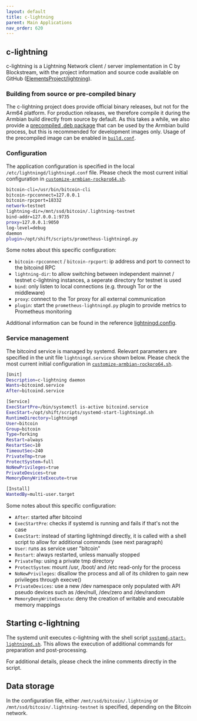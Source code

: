 ```yaml
---
layout: default
title: c-lightning
parent: Main Applications
nav_order: 620
---
```

## c-lightning

c-lightning is a Lightning Network client / server implementation in C by Blockstream, with the project information and source code available on GitHub ([ElementsProject/lightning](https://github.com/ElementsProject/lightning)).

### Building from source or pre-compiled binary

The c-lightning project does provide official binary releases, but not for the Arm64 platform.
For production releases, we therefore compile it during the Armbian build directly from source by default.
As this takes a while, we also provide a [precompiled .deb package](https://github.com/digitalbitbox/bitbox-base-deps) that can be used by the Armbian build process, but this is recommended for development images only.
Usage of the precompiled image can be enabled in [`build.conf`](../../armbian/base/build/build.conf).

### Configuration

The application configuration is specified in the local `/etc/lightningd/lightningd.conf` file. Please check the most current initial configuration in [`customize-armbian-rockpro64.sh`](../../armbian/base/build/customize-armbian-rockpro64.sh).

```bash
bitcoin-cli=/usr/bin/bitcoin-cli
bitcoin-rpcconnect=127.0.0.1
bitcoin-rpcport=18332
network=testnet
lightning-dir=/mnt/ssd/bitcoin/.lightning-testnet
bind-addr=127.0.0.1:9735
proxy=127.0.0.1:9050
log-level=debug
daemon
plugin=/opt/shift/scripts/prometheus-lightningd.py
```

Some notes about this specific configuration:

* `bitcoin-rpcconnect` / `bitcoin-rpcport`: ip address and port to connect to the bitcoind RPC
* `lightning-dir`: to allow switching between independent mainnet / testnet c-lightning instances, a seperate directory for testnet is used
* `bind`: only listen to local connections (e.g. through Tor or the middleware)
* `proxy`: connect to the Tor proxy for all external communication
* `plugin`: start the `prometheus-lightningd.py` plugin to provide metrics to Prometheus monitoring

Additional information can be found in the reference [lightningd.config](https://github.com/ElementsProject/lightning/blob/master/doc/lightningd-config.5.txt).

### Service management

The bitcoind service is managed by systemd. Relevant parameters are specified in the unit file `lightningd.service` shown below.
Please check the most current initial configuration in [`customize-armbian-rockpro64.sh`](../../armbian/base/build/customize-armbian-rockpro64.sh).

```bash
[Unit]
Description=c-lightning daemon
Wants=bitcoind.service
After=bitcoind.service

[Service]
ExecStartPre=/bin/systemctl is-active bitcoind.service
ExecStart=/opt/shift/scripts/systemd-start-lightningd.sh
RuntimeDirectory=lightningd
User=bitcoin
Group=bitcoin
Type=forking
Restart=always
RestartSec=10
TimeoutSec=240
PrivateTmp=true
ProtectSystem=full
NoNewPrivileges=true
PrivateDevices=true
MemoryDenyWriteExecute=true

[Install]
WantedBy=multi-user.target
```

Some notes about this specific configuration:

* `After`: started after bitcoind
* `ExecStartPre`: checks if systemd is running and fails if that's not the case
* `ExecStart`: instead of starting lightningd directly, it is called with a shell script to allow for additional commands (see next paragraph)
* `User`: runs as service user "bitcoin"
* `Restart`: always restarted, unless manually stopped
* `PrivateTmp`: using a private tmp directory
* `ProtectSystem`: mount /usr, /boot/ and /etc read-only for the process
* `NoNewPrivileges`: disallow the process and all of its children to gain new privileges through execve()
* `PrivateDevices`: use a new /dev namespace only populated with API pseudo devices such as /dev/null, /dev/zero and /dev/random
* `MemoryDenyWriteExecute`: deny the creation of writable and executable memory mappings

## Starting c-lightning

The systemd unit executes c-lightning with the shell script [`systemd-start-lightningd.sh`](../../armbian/base/scripts/systemd-start-lightningd.sh). This allows the execution of additional commands for preparation and post-processing.

For additional details, please check the inline comments directly in the script.

## Data storage

In the configuration file, either `/mnt/ssd/bitcoin/.lightning` or `/mnt/ssd/bitcoin/.lightning-testnet` is specified, depending on the Bitcoin network.
